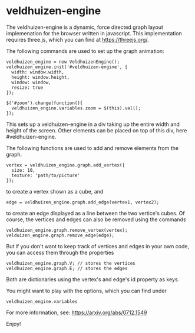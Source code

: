 # veldhuizen-engine

The veldhuizen-engine is a dynamic, force directed graph layout implemenation for the browser written in javascript. This implementation requires three.js, which you can find at https://threejs.org/.

The following commands are used to set up the graph animation:

    veldhuizen_engine = new VeldhuizenEngine();
    veldhuizen_engine.init('#veldhuizen-engine', {
      width: window.width, 
      height: window.height, 
      window: window,
      resize: true
    });

    $('#zoom').change(function(){
      veldhuizen_engine.variables.zoom = $(this).val();
    });
    
This sets up a veldhuizen-engine in a div taking up the entire width and height of the screen. Other elements can be placed on top of this div, here #veldhuizen-engine.

The following functions are used to add and remove elements from the graph. 

    vertex = veldhuizen_engine.graph.add_vertex({
      size: 10,
      texture: 'path/to/picture'
    });
    
to create a vertex shown as a cube, and 

    edge = veldhuizen_engine.graph.add_edge(vertex1, vertex2);
    
to create an edge displayed as a line between the two vertice's cubes. Of course, the vertices and edges can also be removed using the commands

    veldhuizen_engine.graph.remove_vertex(vertex);
    velduizen_engine.graph.remove_edge(edge);
    
But if you don't want to keep track of vertices and edges in your own code, you can access them through the properties

    veldhuizen_engine.graph.V; // stores the vertices
    veldhuizen_engine.graph.E; // stores the edges

Both are dictionaries using the vertex's and edge's id property as keys. 

You might want to play with the options, which you can find under 

    veldhuizen_engine.variables
    
For more information, see: https://arxiv.org/abs/0712.1549

Enjoy!
